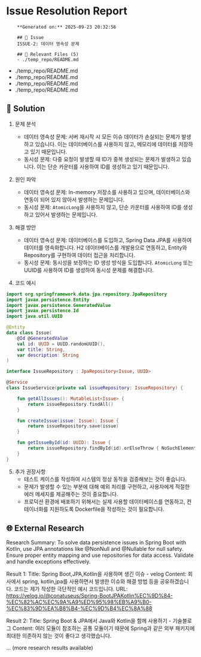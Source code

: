 # Issue Resolution Report

        **Generated on:** 2025-09-23 20:32:56

        ## 🎯 Issue
        ISSUE-2: 데이터 영속성 문제

        ## 📁 Relevant Files (5)
        - ./temp_repo/README.md
- ./temp_repo/README.md
- ./temp_repo/README.md
- ./temp_repo/README.md
- ./temp_repo/README.md

## 🤖 Solution
1. 문제 분석
    - 데이터 영속성 문제: 서버 재시작 시 모든 이슈 데이터가 손실되는 문제가 발생하고 있습니다. 이는 데이터베이스를 사용하지 않고, 메모리에 데이터를 저장하고 있기 때문입니다.
    - 동시성 문제: 다중 요청이 발생할 때 ID가 중복 생성되는 문제가 발생하고 있습니다. 이는 단순 카운터를 사용하여 ID를 생성하고 있기 때문입니다.

2. 원인 파악
    - 데이터 영속성 문제: In-memory 저장소를 사용하고 있으며, 데이터베이스와 연동이 되어 있지 않아서 발생하는 문제입니다.
    - 동시성 문제: `AtomicLong`을 사용하지 않고, 단순 카운터를 사용하여 ID를 생성하고 있어서 발생하는 문제입니다.

3. 해결 방안
    - 데이터 영속성 문제: 데이터베이스를 도입하고, Spring Data JPA를 사용하여 데이터를 영속화합니다. H2 데이터베이스를 개발용으로 연동하고, Entity와 Repository를 구현하여 데이터 접근을 처리합니다.
    - 동시성 문제: 동시성을 보장하는 ID 생성 방식을 도입합니다. `AtomicLong` 또는 UUID를 사용하여 ID를 생성하여 동시성 문제를 해결합니다.

4. 코드 예시
```kotlin
import org.springframework.data.jpa.repository.JpaRepository
import javax.persistence.Entity
import javax.persistence.GeneratedValue
import javax.persistence.Id
import java.util.UUID

@Entity
data class Issue(
    @Id @GeneratedValue
    val id: UUID = UUID.randomUUID(),
    var title: String,
    var description: String
)

interface IssueRepository : JpaRepository<Issue, UUID>

@Service
class IssueService(private val issueRepository: IssueRepository) {

    fun getAllIssues(): MutableList<Issue> {
        return issueRepository.findAll()
    }

    fun createIssue(issue: Issue): Issue {
        return issueRepository.save(issue)
    }

    fun getIssueById(id: UUID): Issue {
        return issueRepository.findById(id).orElseThrow { NoSuchElementException("Issue not found") }
    }
}
```

5. 추가 권장사항
    - 테스트 케이스를 작성하여 시스템의 정상 동작을 검증해보는 것이 좋습니다.
    - 문제가 발생할 수 있는 부분에 대해 예외 처리를 구현하고, 사용자에게 적절한 에러 메세지를 제공해주는 것이 중요합니다.
    - 프로덕션 환경에 배포하기 위해서는 실제 사용할 데이터베이스를 연동하고, 컨테이너화를 지원하도록 Dockerfile을 작성하는 것이 필요합니다.

## 🌐 External Research
Research Summary: To solve data persistence issues in Spring Boot with Kotlin, use JPA annotations like @NonNull and @Nullable for null safety. Ensure proper entity mapping and use repositories for data access. Validate and handle exceptions effectively.

Result 1:
Title: Spring Boot,JPA,Kotlin을 사용하며 생긴 이슈 - velog
Content: 회사에서 spring, kotlin,jpa를 사용하면서 발생한 이슈와 해결 방법 등을 공유하겠습니다. 코드는 제가 작성한 극단적인 예시 코드입니다.
URL: https://velog.io/@conatuseus/Spring-BootJPAKotlin%EC%9D%84-%EC%82%AC%EC%9A%A9%ED%95%98%EB%A9%B0-%EC%83%9D%EA%B8%B4-%EC%9D%B4%EC%8A%88

Result 2:
Title: Spring Boot & JPA에서 Java와 Kotlin을 함께 사용하기 - 기술블로그
Content: 여러 모듈이 참조하는 공통 모듈이기 때문에 Spring과 같은 외부 패키지에 최대한 의존하지 않는 것이 좋다고 생각했습니다.

... (more research results available)